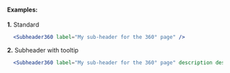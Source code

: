 #### Examples:

__1.__ Standard

```jsx
  <Subheader360 label="My sub-header for the 360° page" />
```

__2.__ Subheader with tooltip

```jsx
  <Subheader360 label="My sub-header for the 360° page" description descriptionText="Additional information..." />
```